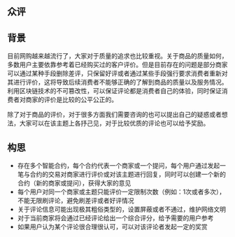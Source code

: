 ## 众评

## 背景

目前网购越来越流行了，大家对于质量的追求也比较重视。关于商品的质量如何，多数用户主要依靠参考着已经购买过的客户评价。但是目前存在的问题是部分商家可以通过某种手段删除差评，只保留好评或者通过某些手段强行要求消费者重新对其进行评价，这将导致后续消费者不能够正确的了解到商品的质量以及服务情况。利用区块链技术的不可篡改性，可以保证评论都是消费者自己的体验，同时保证消费者对商家的评价是比较的公平公正的。

除了对于商品的评价，对于很多方面我们需要咨询的也可以提出自己的疑惑或者想法，大家可以在该主题上各抒己见，对于比较优质的评论也可以给予奖励。


## 构思

* 存在多个智能合约，每个合约代表一个商家或一个提问，每个用户通过发起一笔与合约的交易对商家进行评价或对该主题进行回复，同时可以创建一个新的合约（新的商家或提问），获得大家的意见
* 每个用户对同一个商家或主题只能评价一定限制次数（例如：1次或者多次），不能无限刷评论，避免刷差评或者好评情况
* 关于评论信息可能出现极其粗俗类型的，设置屏蔽或者不通过，维护网络文明
* 对于当前商家将会通过已经评论给出一个综合评分，给予需要的用户参考
* 如果用户认为某个评论很合理很认可，可以对该评论者发起一定的奖赏